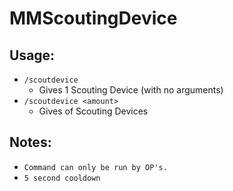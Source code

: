 # MMScoutingDevice

## Usage:
* `/scoutdevice`
  * Gives 1 Scouting Device (with no arguments)
* `/scoutdevice <amount>`
  * Gives <amount> of Scouting Devices

## Notes:

* `Command can only be run by OP's.`
* `5 second cooldown`
